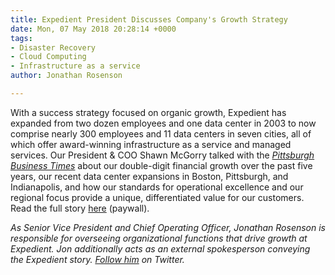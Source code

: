 ```yaml
---
title: Expedient President Discusses Company's Growth Strategy
date: Mon, 07 May 2018 20:28:14 +0000
tags:
- Disaster Recovery
- Cloud Computing
- Infrastructure as a service
author: Jonathan Rosenson

---
```

With a success strategy focused on organic growth, Expedient has expanded from two dozen employees and one data center in 2003 to now comprise nearly 300 employees and 11 data centers in seven cities, all of which offer award-winning infrastructure as a service and managed services. Our President & COO Shawn McGorry talked with the [_Pittsburgh Business Times_](https://www.bizjournals.com/pittsburgh/news/2018/04/26/pittsburgh-based-expedient-rides-wave-of-organic-g.html) about our double-digit financial growth over the past five years, our recent data center expansions in Boston, Pittsburgh, and Indianapolis, and how our standards for operational excellence and our regional focus provide a unique, differentiated value for our customers. Read the full story [here](https://www.bizjournals.com/pittsburgh/news/2018/04/26/pittsburgh-based-expedient-rides-wave-of-organic-g.html) (paywall). 

_As Senior Vice President and Chief Operating Officer, Jonathan Rosenson is responsible for overseeing organizational functions that drive growth at Expedient. Jon additionally acts as an external spokesperson conveying the Expedient story._ [_Follow him_](https://twitter.com/rosenson) _on Twitter._